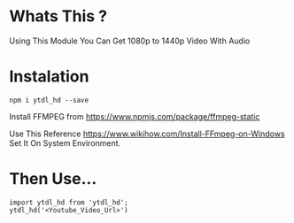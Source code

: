 # Whats This ?

Using This Module You Can Get 1080p to 1440p Video With Audio

# Instalation

`npm i ytdl_hd --save`

Install FFMPEG from https://www.npmjs.com/package/ffmpeg-static

Use This Reference https://www.wikihow.com/Install-FFmpeg-on-Windows
Set It On System Environment.

# Then Use...

```
import ytdl_hd from 'ytdl_hd';
ytdl_hd('<Youtube_Video_Url>')
```
